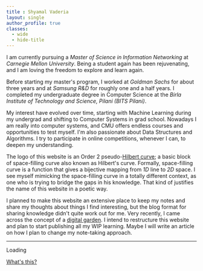 ```yaml
---
title : Shyamal Vaderia
layout: single
author_profile: true
classes: 
  - wide
  - hide-title
---
```


I am currently pursuing a *Master of Science in Information Networking* at *Carnegie Mellon University*. 
Being a student again has been rejuvenating, and I am loving the freedom to explore and learn again. 

Before starting my master's program, I worked at *Goldman Sachs* for about three years and at *Samsung R&D* for roughly one and a half years.
I completed my undergraduate degree in Computer Science at the  *Birla Institute of Technology and Science, Pilani (BITS Pilani)*.

My interest have evolved over time, starting with Machine Learning during my undergrad and shifting to Computer Systems in grad school.
Nowadays I am really into computer systems, and CMU offers endless courses and opportunities to test myself.
I'm also passionate about Data Structures and Algorithms. I try to participate in online competitions, whenever I can, to deepen my understanding. 

The logo of this website is an Order 2 pseudo-[Hilbert curve][hc]; a basic block of space-filling curve also known as Hilbert's curve.
Formally, space-filling curve is a function that gives a bijective mapping from *1D* line to *2D* space.
I see myself mimicking the space-filling curve in a totally different context, as one who is trying to bridge the gaps in his knowledge.
That kind of justifies the name of this website in a poetic way.

I planned to make this website an extensive place to keep my notes and share my thoughts about things I find interesting, but the blog format for sharing knowledge didn't quite work out for me.
Very recently, I came across the concept of a [digital garden](https://joelhooks.com/digital-garden).
I intend to restructure this website and plan to start publishing all my WIP learning. Maybe I will write an article on how I plan to change my note-taking approach.

[hc]: https://www.youtube.com/watch?v=3s7h2MHQtxc 

<hr>

<script src="{{ '/assets/js/quote.js' | relative_url }}"></script>


<div>
<div class="quote-of-the-day notice">
    <p id="quote">Loading</p>
    <footer id="attribution"></footer>
</div>
<p class="quote-info"><a href="https://github.com/svaderia/quote-of-the-day">What's this?</a></p>
</div>
